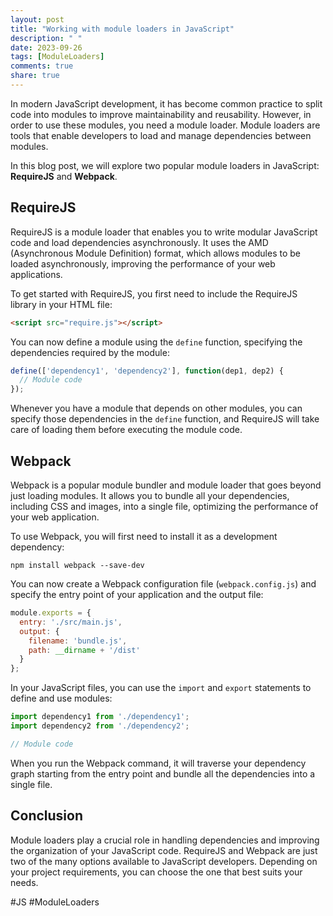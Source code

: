 ```yaml
---
layout: post
title: "Working with module loaders in JavaScript"
description: " "
date: 2023-09-26
tags: [ModuleLoaders]
comments: true
share: true
---
```


In modern JavaScript development, it has become common practice to split code into modules to improve maintainability and reusability. However, in order to use these modules, you need a module loader. Module loaders are tools that enable developers to load and manage dependencies between modules.

In this blog post, we will explore two popular module loaders in JavaScript: **RequireJS** and **Webpack**.

## RequireJS
RequireJS is a module loader that enables you to write modular JavaScript code and load dependencies asynchronously. It uses the AMD (Asynchronous Module Definition) format, which allows modules to be loaded asynchronously, improving the performance of your web applications.

To get started with RequireJS, you first need to include the RequireJS library in your HTML file:

```html
<script src="require.js"></script>
```

You can now define a module using the `define` function, specifying the dependencies required by the module:

```javascript
define(['dependency1', 'dependency2'], function(dep1, dep2) {
  // Module code
});
```

Whenever you have a module that depends on other modules, you can specify those dependencies in the `define` function, and RequireJS will take care of loading them before executing the module code.

## Webpack
Webpack is a popular module bundler and module loader that goes beyond just loading modules. It allows you to bundle all your dependencies, including CSS and images, into a single file, optimizing the performance of your web application.

To use Webpack, you will first need to install it as a development dependency:

```
npm install webpack --save-dev
```

You can now create a Webpack configuration file (`webpack.config.js`) and specify the entry point of your application and the output file:

```javascript
module.exports = {
  entry: './src/main.js',
  output: {
    filename: 'bundle.js',
    path: __dirname + '/dist'
  }
};
```

In your JavaScript files, you can use the `import` and `export` statements to define and use modules:

```javascript
import dependency1 from './dependency1';
import dependency2 from './dependency2';

// Module code
```

When you run the Webpack command, it will traverse your dependency graph starting from the entry point and bundle all the dependencies into a single file.

## Conclusion

Module loaders play a crucial role in handling dependencies and improving the organization of your JavaScript code. RequireJS and Webpack are just two of the many options available to JavaScript developers. Depending on your project requirements, you can choose the one that best suits your needs.

#JS #ModuleLoaders